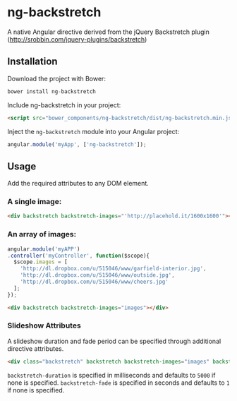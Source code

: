 # ng-backstretch

A native Angular directive derived from the jQuery Backstretch plugin (http://srobbin.com/jquery-plugins/backstretch)

## Installation

Download the project with Bower:

```javascript
bower install ng-backstretch
```

Include ng-backstretch in your project:

```html
<script src="bower_components/ng-backstretch/dist/ng-backstretch.min.js"></script>
```

Inject the `ng-backstretch` module into your Angular project:

```javascript
angular.module('myApp', ['ng-backstretch']);
```


## Usage
Add the required attributes to any DOM element.

### A single image:
```html
<div backstretch backstretch-images="'http://placehold.it/1600x1600'"></div>
```

### An array of images:
```javascript
angular.module('myAPP')
.controller('myController', function($scope){
  $scope.images = [
    'http://dl.dropbox.com/u/515046/www/garfield-interior.jpg',
    'http://dl.dropbox.com/u/515046/www/outside.jpg',
    'http://dl.dropbox.com/u/515046/www/cheers.jpg'
  ];
});
```

```html
<div backstretch backstretch-images="images"></div>
```

### Slideshow Attributes
A slideshow duration and fade period can be specified through additional directive attributes.

```html
<div class="backstretch" backstretch backstretch-images="images" backstretch-duration="5000" backstretch-fade="1"></div>  
```

`backstretch-duration` is specified in milliseconds and defaults to `5000` if none is specified.
`backstretch-fade` is specified in seconds and defaults to `1` if none is specified.
